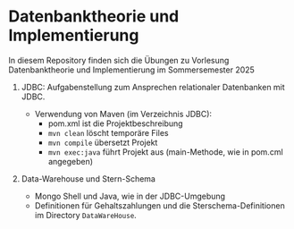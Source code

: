 # Datenbanktheorie und Implementierung

In diesem Repository finden sich die Übungen zu Vorlesung Datenbanktheorie und Implementierung im Sommersemester 2025

1. JDBC: Aufgabenstellung zum Ansprechen relationaler Datenbanken mit JDBC. 
   - Verwendung von Maven (im Verzeichnis JDBC):
      - pom.xml ist die Projektbeschreibung
      - `mvn clean` löscht temporäre Files
      - `mvn compile` übersetzt Projekt
      - `mvn exec:java` führt Projekt aus (main-Methode, wie in pom.cml angegeben)


3. Data-Warehouse und Stern-Schema
   - Mongo Shell und Java, wie in der JDBC-Umgebung
   - Definitionen für Gehaltszahlungen und die Sterschema-Definitionen im 
     Directory `DataWareHouse`.
